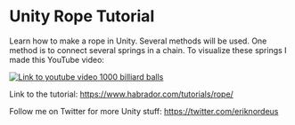 # Unity Rope Tutorial

Learn how to make a rope in Unity. Several methods will be used. One method is to connect several springs in a chain. To visualize these springs I made this YouTube video:

[![Link to youtube video 1000 billiard balls](https://img.youtube.com/vi/ErsK2osLkQU/0.jpg)](https://www.youtube.com/watch?v=ErsK2osLkQU) 

Link to the tutorial: https://www.habrador.com/tutorials/rope/

Follow me on Twitter for more Unity stuff: https://twitter.com/eriknordeus
